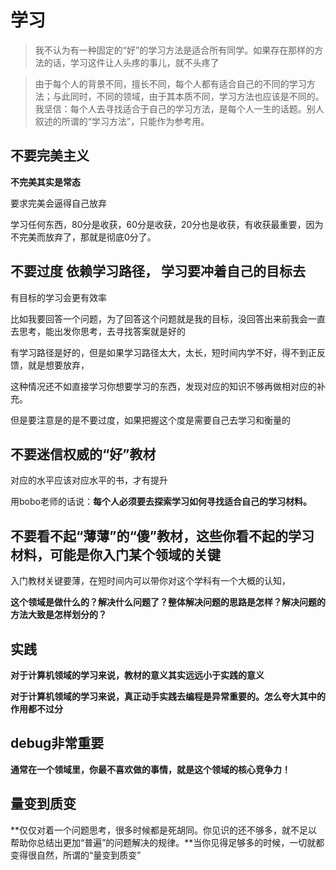 # 学习

> 我不认为有一种固定的“好”的学习方法是适合所有同学。如果存在那样的方法的话，学习这件让人头疼的事儿，就不头疼了



> 由于每个人的背景不同，擅长不同，每个人都有适合自己的不同的学习方法；与此同时，不同的领域，由于其本质不同，学习方法也应该是不同的。我坚信：每个人去寻找适合于自己的学习方法，是每个人一生的话题。别人叙述的所谓的“学习方法”，只能作为参考用。





## 不要完美主义

**不完美其实是常态** 

要求完美会逼得自己放弃

学习任何东西，80分是收获，60分是收获，20分也是收获，有收获最重要，因为不完美而放弃了，那就是彻底0分了。



## 不要过度 依赖学习路径， 学习要冲着自己的目标去

有目标的学习会更有效率

比如我要回答一个问题，为了回答这个问题就是我的目标，没回答出来前我会一直去思考，能出发你思考，去寻找答案就是好的

有学习路径是好的，但是如果学习路径太大，太长，短时间内学不好，得不到正反馈，就是想要放弃，

这种情况还不如直接学习你想要学习的东西，发现对应的知识不够再做相对应的补充。

但是要注意是的是不要过度，如果把握这个度是需要自己去学习和衡量的



## 不要迷信权威的“好”教材

对应的水平应该对应水平的书，才有提升

用bobo老师的话说：**每个人必须要去探索学习如何寻找适合自己的学习材料。**



## 不要看不起“薄薄”的“傻”教材，这些你看不起的学习材料，可能是你入门某个领域的关键

入门教材关键要薄，在短时间内可以带你对这个学科有一个大概的认知，

**这个领域是做什么的？解决什么问题了？整体解决问题的思路是怎样？解决问题的方法大致是怎样划分的？**





## 实践

**对于计算机领域的学习来说，教材的意义其实远远小于实践的意义**

**对于计算机领域的学习来说，真正动手实践去编程是异常重要的。怎么夸大其中的作用都不过分**



## debug非常重要

**通常在一个领域里，你最不喜欢做的事情，就是这个领域的核心竞争力！**



## 量变到质变

**仅仅对着一个问题思考，很多时候都是死胡同。你见识的还不够多，就不足以帮助你总结出更加“普遍”的问题解决的规律。**当你见得足够多的时候，一切就都变得很自然，所谓的“量变到质变”